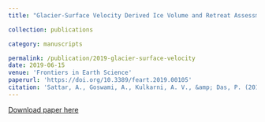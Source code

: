 ```yaml
---
title: "Glacier-Surface Velocity Derived Ice Volume and Retreat Assessment in the Dhauliganga Basin, Central Himalaya - A Remote Sensing and Modeling Based Approach"

collection: publications

category: manuscripts

permalink: /publication/2019-glacier-surface-velocity
date: 2019-06-15
venue: 'Frontiers in Earth Science'
paperurl: 'https://doi.org/10.3389/feart.2019.00105'
citation: 'Sattar, A., Goswami, A., Kulkarni, A. V., &amp; Das, P. (2019). Glacier-Surface Velocity Derived Ice Volume and Retreat Assessment in the Dhauliganga Basin, Central Himalaya - A Remote Sensing and Modeling Based Approach. Frontiers in Earth Science, 7, 105. https://doi.org/10.3389/feart.2019.00105'
---
```

[Download paper here](https://doi.org/10.3389/feart.2019.00105)
